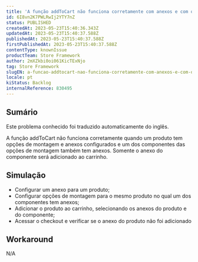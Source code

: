 ```yaml
---
title: 'A função addToCart não funciona corretamente com anexos e com o anexo do componente "opções de montagem".'
id: 6I8vn2K7PWLRwIj2YTY7nZ
status: PUBLISHED
createdAt: 2023-05-23T15:40:36.343Z
updatedAt: 2023-05-23T15:40:37.588Z
publishedAt: 2023-05-23T15:40:37.588Z
firstPublishedAt: 2023-05-23T15:40:37.588Z
contentType: knownIssue
productTeam: Store Framework
author: 2mXZkbi0oi061KicTExNjo
tag: Store Framework
slugEN: a-funcao-addtocart-nao-funciona-corretamente-com-anexos-e-com-o-anexo-do-componente-opcoes-de-montagem
locale: pt
kiStatus: Backlog
internalReference: 830495
---
```


## Sumário

<div class="alert alert-info">
  <p>Este problema conhecido foi traduzido automaticamente do inglês.</p>
</div>


A função addToCart não funciona corretamente quando um produto tem opções de montagem e anexos configurados e um dos componentes das opções de montagem também tem anexos. Somente o anexo do componente será adicionado ao carrinho.

## Simulação



- Configurar um anexo para um produto;
- Configurar opções de montagem para o mesmo produto no qual um dos componentes tem anexos;
- Adicionar o produto ao carrinho, selecionando os anexos do produto e do componente;
- Acessar o checkout e verificar se o anexo do produto não foi adicionado

## Workaround


N/A




